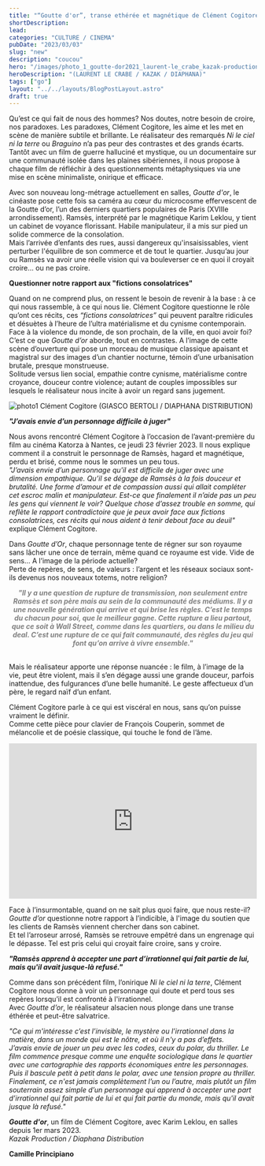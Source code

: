 ```yaml
---
title: "“Goutte d'or”, transe ethérée et magnétique de Clément Cogitore"
shortDescription:
lead:
categories: "CULTURE / CINEMA"
pubDate: "2023/03/03"
slug: "new"
description: "coucou"
hero: "/images/photo_1_goutte-dor2021_laurent-le_crabe_kazak-productions-1350x900.jpg"
heroDescription: "(LAURENT LE CRABE / KAZAK / DIAPHANA)"
tags: ["go"]
layout: "../../layouts/BlogPostLayout.astro"
draft: true
---
```


Qu’est ce qui fait de nous des hommes? Nos doutes, notre besoin de croire, nos paradoxes. 
Les paradoxes, Clément Cogitore, les aime et les met en scène de manière subtile et brillante. Le réalisateur des remarqués *Ni le ciel ni la terre* ou *Braguino* n’a pas peur des contrastes et des grands écarts.<br/>
Tantôt avec un film de guerre halluciné et mystique, ou un documentaire sur une communauté isolée dans les plaines sibériennes, il nous propose à chaque film de réfléchir à des questionnements métaphysiques via une mise en scène minimaliste, onirique et efficace. 

Avec son nouveau long-métrage actuellement en salles, *Goutte d'or*, le cinéaste pose cette fois sa caméra au cœur du microcosme effervescent de la Goutte d’or, l’un des derniers quartiers populaires de Paris (XVIIIe arrondissement). 
Ramsès, interprété par le magnétique Karim Leklou, y tient un cabinet de voyance florissant. Habile manipulateur, il a mis sur pied un solide commerce de la consolation.<br/> 
Mais l’arrivée d’enfants des rues, aussi dangereux qu'insaisissables, vient perturber l'équilibre de son commerce et de tout le quartier. Jusqu’au jour ou Ramsès va avoir une réelle vision qui va bouleverser ce en quoi il croyait croire… ou ne pas croire.

**Questionner notre rapport aux "fictions consolatrices"**

Quand on ne comprend plus, on ressent le besoin de revenir à la base : à ce qui nous rassemble, à ce qui nous lie.
Clément Cogitore questionne le rôle qu’ont ces récits, ces *“fictions consolatrices”* qui peuvent paraître ridicules et désuètes à l’heure de l’ultra matérialisme et du cynisme contemporain.<br/>
Face à la violence du monde, de son prochain, de la ville, en quoi avoir foi?<br/> 
C’est ce que *Goutte d’or* aborde, tout en contrastes. A l’image de cette scène d’ouverture qui pose un morceau de musique classique apaisant et magistral sur des images d’un chantier nocturne, témoin d’une urbanisation brutale, presque monstrueuse.<br/> 
Solitude versus lien social, empathie contre cynisme, matérialisme contre croyance, douceur contre violence; autant de couples impossibles sur lesquels le réalisateur nous incite à avoir un regard sans jugement. 

![photo1](/images/clement-cogitore--giasco-bertoli-795x900.jpg)
Clément Cogitore (GIASCO BERTOLI / DIAPHANA DISTRIBUTION)

***"J’avais envie d’un personnage difficile à juger"***

Nous avons rencontré Clément Cogitore à l’occasion de l’avant-première du film au cinéma Katorza à Nantes, ce jeudi 23 février 2023. Il nous explique comment il a construit le personnage de Ramsès, hagard et magnétique, perdu et brisé, comme nous le sommes un peu tous.<br/> 
*"J’avais envie d’un personnage qu'il est difficile de juger avec une dimension empathique. Qu’il se dégage de Ramsès à la fois douceur et brutalité. Une forme d’amour et de compassion aussi qui allait compléter cet escroc malin et manipulateur.* 
*Est-ce que finalement il n’aide pas un peu les gens qui viennent le voir? Quelque chose d’assez trouble en somme, qui reflète le rapport contradictoire que je peux avoir face aux fictions consolatrices, ces récits qui nous aident à tenir debout face au deuil"* explique Clément Cogitore.

Dans *Goutte d’Or*, chaque personnage tente de régner sur son royaume sans lâcher une once de terrain, même quand ce royaume est vide. Vide de sens… A l’image de la période actuelle?<br/>
Perte de repères, de sens, de valeurs : l’argent et les réseaux sociaux sont-ils devenus nos nouveaux totems, notre religion? 

<div align="center" style="color:grey;"><i><b>"Il y a une question de rupture de transmission, non seulement entre Ramsès et son père mais au sein de la communauté des médiums. Il y a une nouvelle génération qui arrive et qui brise les règles. C’est le temps du chacun pour soi, que le meilleur gagne. Cette rupture a lieu partout, que ce soit à Wall Street, comme dans les quartiers, ou dans le milieu du deal. C’est une rupture de ce qui fait communauté, des règles du jeu qui font qu’on arrive à vivre ensemble."</i></b></div><br>

Mais le réalisateur apporte une réponse nuancée : le film, à l’image de la vie, peut être violent, mais il s’en dégage aussi une grande douceur, parfois inattendue, des fulgurances d’une belle humanité. Le geste affectueux d’un père, le regard naïf d’un enfant.

Clément Cogitore parle à ce qui est viscéral en nous, sans qu’on puisse vraiment le définir.<br/> 
Comme cette pièce pour clavier de François Couperin, sommet de mélancolie et de poésie classique, qui touche le fond de l’âme. 

<iframe  width="100%" height="315" src="https://www.youtube.com/embed/DCwkMSTFV_E?si=vlym0XU_fqA4-Vzf&amp;start=1005" title="YouTube video player" frameborder="0" allow="accelerometer; autoplay; clipboard-write; encrypted-media; gyroscope; picture-in-picture; web-share" allowfullscreen></iframe><br/>

Face à l’insurmontable, quand on ne sait plus quoi faire, que nous reste-il?<br/> 
*Goutte d’or* questionne notre rapport à l’indicible, à l'image du soutien que les clients de Ramsès viennent chercher dans son cabinet.<br/> 
Et tel l’arroseur arrosé, Ramsès se retrouve empêtré dans un engrenage qui le dépasse. Tel est pris celui qui croyait faire croire, sans y croire. 

***"Ramsès apprend à accepter une part d’irrationnel qui fait partie de lui, mais qu'il avait jusque-là refusé."***

Comme dans son précédent film, l’onirique *Ni le ciel ni la terre*, Clément Cogitore nous donne à voir un personnage qui doute et perd tous ses repères lorsqu’il est confronté à l'irrationnel.<br/>
Avec *Goutte d’or*, le réalisateur alsacien nous plonge dans une transe éthérée et peut-être salvatrice.  

*"Ce qui m'intéresse c’est l’invisible, le mystère ou l’irrationnel dans la matière, dans un monde qui est le nôtre, et où il n'y a pas d’effets.*<br/>
*J’avais envie de jouer un peu avec les codes, ceux du polar, du thriller. Le film commence presque comme une enquête sociologique dans le quartier avec une cartographie des rapports économiques entre les personnages. Puis il bascule petit à petit dans le polar, avec une tension propre au thriller.* 
*Finalement, ce n'est jamais complètement l’un ou l’autre, mais plutôt un film souterrain assez simple d’un personnage qui apprend à accepter une part d’irrationnel qui fait partie de lui et qui fait partie du monde, mais qu'il avait jusque là refusé."*


***Goutte d'or***, un film de Clément Cogitore, avec Karim Leklou, en salles depuis 1er mars 2023.<br/> 
*Kazak Production / Diaphana Distribution*

**Camille Principiano**


